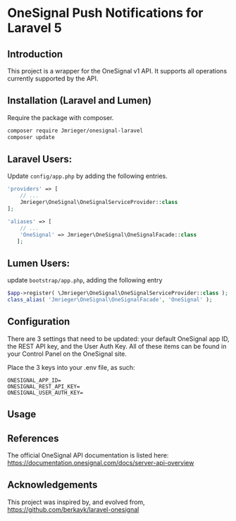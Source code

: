 #  OneSignal Push Notifications for Laravel 5

## Introduction

This project is a wrapper for the OneSignal v1 API.  It supports all operations currently supported by the API.

## Installation (Laravel and Lumen)

Require the package with composer.

```sh
composer require Jmrieger/onesignal-laravel
composer update
```

## Laravel Users:
Update `config/app.php` by adding the following entries.
```php
'providers' => [
	// ...
	Jmrieger\OneSignal\OneSignalServiceProvider::class
];

'aliases' => [
   	// ...
   	'OneSignal' => Jmrieger\OneSignal\OneSignalFacade::class
   ];
```

## Lumen Users:
update `bootstrap/app.php`, adding the following entry
```php
$app->register( \Jmrieger\OneSignal\OneSignalServiceProvider::class );
class_alias( 'Jmrieger\OneSignal\OneSignalFacade', 'OneSignal' );
```


## Configuration
There are 3 settings that need to be updated: your default OneSignal app ID, the REST API key, and the User Auth Key.  All of these items can be found in your Control Panel on the OneSignal site.

Place the 3 keys into your .env file, as such:
```
ONESIGNAL_APP_ID=
ONESIGNAL_REST_API_KEY=
ONESIGNAL_USER_AUTH_KEY=
```

## Usage



## References
The official OneSignal API documentation is listed here:
https://documentation.onesignal.com/docs/server-api-overview


## Acknowledgements
This project was inspired by, and evolved from, https://github.com/berkayk/laravel-onesignal
